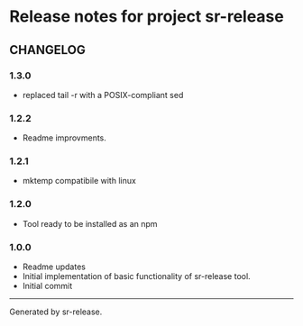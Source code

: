 # Release notes for project sr-release


CHANGELOG
---------

### 1.3.0

* replaced tail -r with a POSIX-compliant sed


### 1.2.2

* Readme improvments.


### 1.2.1

* mktemp compatibile with linux


### 1.2.0

* Tool ready to be installed as an npm


### 1.0.0


* Readme updates
* Initial implementation of basic functionality of sr-release tool.
* Initial commit


________

Generated by sr-release. 
